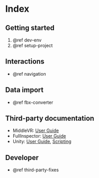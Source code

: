 # Index

## Getting started

1. @ref dev-env
2. @ref setup-project

## Interactions

- @ref navigation

## Data import

- @ref fbx-converter

## Third-party documentation

- MiddleVR: [User Guide](http://www.middlevr.com/doc/current/)
- FullInspector: [User Guide](http://jacobdufault.github.io/fullinspector/guide/)
- Unity: [User Guide](http://docs.unity3d.com/Manual/index.html), [Scripting](http://docs.unity3d.com/ScriptReference/index.html)

## Developer

- @ref third-party-fixes
